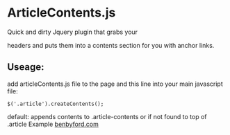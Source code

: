 # ArticleContents.js

Quick and dirty Jquery plugin that grabs your <article> headers and puts them into a contents section for you with anchor links.

## Useage:

add articleContents.js file to the page and this line into your main javascript file:

``$('.article').createContents();``

default: appends contents to .article-contents or if not found to top of .article
Example [benbyford.com](http://benbyford.com/articles/making-horton-stephens.com/)
